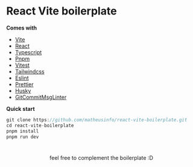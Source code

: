 # **React Vite boilerplate**

**Comes with** 

- [Vite](https://vitejs.dev/) 
- [React](https://reactjs.org/) 
- [Typescript](https://www.typescriptlang.org/) 
- [Pnpm](https://pnpm.io/)
- [Vitest](https://vitest.dev/) 
- [Tailwindcss](https://tailwindcss.com/) 
- [Eslint](https://eslint.org/) 
- [Prettier](https://prettier.io/) 
- [Husky](https://www.npmjs.com/package/husky) 
- [GitCommitMsgLinter](https://www.npmjs.com/package/git-commit-msg-linter) 

**Quick start** 

```js
git clone https://github.com/matheusinfo/react-vite-boilerplate.git
cd react-vite-boilerplate
pnpm install
pnpm run dev
```

#

<center>feel free to complement the boilerplate :D</center>